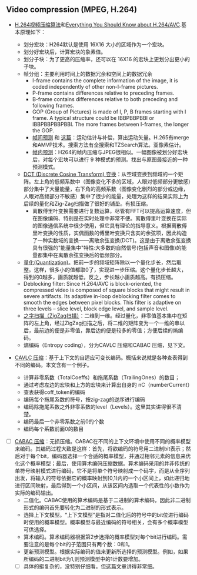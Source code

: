
## Video compression (MPEG, H.264)
* [H.264视频压缩算法](https://www.cnblogs.com/pjl1119/p/9914861.html)和[Everything You Should Know about H.264/AVC](https://www.videoproc.com/resource/h264-codec.htm).基本原理如下：
  * 划分宏块：H264默认是使用 16X16 大小的区域作为一个宏块。
  * 划分好宏块后，计算宏块的象素值。
  * 划分子块：为了更高的压缩率，还可以在 16X16 的宏块上更划分出更小的子块。
  * 帧分组：主要利用时间上的数据冗余和空间上的数据冗余
    * I-frame contains the complete information of the image, it is coded independently of other non-I-frame pictures.
    * P-frame contains differences relative to preceding frames.
    * B-frame contains differences relative to both preceding and following frames.
    * GOP (Group of Pictures) is made of I, P, B frames starting with I frame. A typical structure could be IBBPBBPBBI or IBBPBBPBBPBBI. The more frames between I-frames, the longer the GOP.
    * [帧间预测](https://www.cnblogs.com/DwyaneTalk/p/4021365.html) 和 [这篇](https://www.cnblogs.com/qing1991/p/10085171.html)：运动估计与补偿，算出运动矢量。H.265有merge和AMVP技术。搜索方法有全搜索和TZSearch算法。亚像素估计。
    * [帧内预测](https://www.jianshu.com/p/12a707cf0d3c)：H264的帧内压缩与JPEG很相似。一幅图像被划分好宏块后，对每个宏块可以进行 9 种模式的预测。找出与原图最接近的一种预测模式。
  * [DCT (Discrete Cosine Transform) 变换](https://blog.51cto.com/u_7335580/2066650)：从空域变换到频域的一个矩阵。左上角的低频系数中（图像变化不多的区域，人眼对低频部分更敏感）部分集中了大量能量，右下角的高频系数（图像变化剧烈的部分或边缘，人眼对高频部分不敏感）集中了很少的能量，处理为这样的结果实际上为后续的量化和Zig-Zag扫描做了很好的铺垫。有损压缩。
    * 离散傅里叶变换需要进行复数运算，尽管有FFT可以提高运算速度，但在图像编码、特别是在实时处理中非常不便。离散傅里叶变换在实际的图像通信系统中很少使用，但它具有理论的指导意义。根据离散傅里叶变换的性质，实偶函数的傅里叶变换只含实的余弦项，因此构造了一种实数域的变换——离散余弦变换(DCT)。这是由于离散余弦变换具有很强的"能量集中"特性:大多数的自然信号(包括声音和图像)的能量都集中在离散余弦变换后的低频部分。
  * [量化(Quantization)](https://blog.51cto.com/u_7335580/2067118)。把前一步的频域矩阵除以一个量化步长，然后取整。这样，很多小的值都取0了，实现进一步压缩。这个量化步长越大，得到的0越多，画质就越低，反之，步长越小画质越高。有损压缩。
  * Deblocking filter: Since H.264/AVC is block-oriented, the compressed video is composed of square blocks that might result in severe artifacts. Its adaptive in-loop deblocking filter comes to smooth the edges between pixel blocks. This filter is adaptive on three levels – slice level, block edge level, and sample level.
  * [之字扫描（ZigZag扫描）](https://blog.51cto.com/u_7335580/2068407)：二维到一维。经过量化，非零值基本集中在矩阵的左上角，经过ZigZag扫描之后，将二维的矩阵变为一个一维的串以后，最前边的便是非零值，靠后边的便是较多的零值；方便后续的熵编码。
  * 熵编码（Entropy coding），分为CAVLC 压缩和CABAC 压缩，见下文。

* [CAVLC 压缩](https://blog.csdn.net/jubincn/article/details/6948334)：基于上下文的自适应可变长编码。概括来说就是各种查表得到不同的编码。本文含有一个例子。
  * 计算非零系数（TotalCoeffs）和拖尾系数（TrailingOnes）的数目；
  * 通过考虑左边的宏块和上方的宏块来计算出自身的 nC（numberCurrent）
  * 查表获得coff_token的编码
  * 编码每个拖尾系数的符号，按zig-zag的逆序进行编码
  * 编码除拖尾系数之外非零系数的level（Levels）。这里其实讲得很不清楚。
  * 编码最后一个非零系数之前0的个数
  * 编码每个系数前面0的数目

* [ ] [CABAC 压缩](https://www.cnblogs.com/TaigaCon/p/5304563.html)：无损压缩。CABAC在不同的上下文环境中使用不同的概率模型来编码。其编码过程大致是这样：首先，将欲编码的符号用二进制bit表示；然后对于每个bit，编码器选择一个合适的概率模型，并通过相邻元素的信息来优化这个概率模型；最后，使用算术编码压缩数据。算术编码采用的并非传统的单符号映射模式进行编码，它不是将单个符号映射成一个码字，而是从全序列出发，将输入的符号依据它的概率映射到[0,1)内的一个小区间上，如此递归地进行区间映射，最后得到一个小区间，从该区间内选取一个代表性的小数作为实际的编码输出。
  * 二值化。CABAC使用的算术编码是基于二进制的算术编码，因此非二进制形式的编码首先要转化为二进制的形式表示。
  * 选择上下文模型。“上下文模型”是指对二值化后的符号中的bit位进行编码时使用的概率模型。概率模型与最近编码的符号相关，会有多个概率模型可供选择。
  * 算术编码。算术编码器根据第2步选择的概率模型对每个bit进行编码。需要注意的是每个bit的子范围只有两个数：0和1。
  * 更新预测模型。根据实际编码的值来更新所选择的预测模型。例如，如果所编码的二进制bit为1,则预测模型中的1计数要增加。
  * [ ] 具体的挺复杂的，没特别仔细看。但这篇文章讲得非常细。